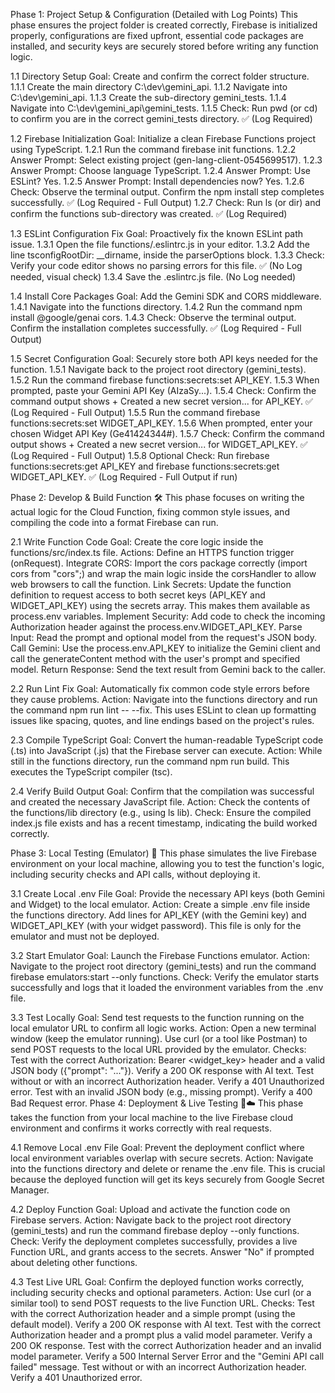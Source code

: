 Phase 1: Project Setup & Configuration (Detailed with Log Points)
This phase ensures the project folder is created correctly, Firebase is initialized properly, configurations are fixed upfront, essential code packages are installed, and security keys are securely stored before writing any function logic.

1.1 Directory Setup
Goal: Create and confirm the correct folder structure.
1.1.1 Create the main directory C:\dev\gemini_api.
1.1.2 Navigate into C:\dev\gemini_api.
1.1.3 Create the sub-directory gemini_tests.
1.1.4 Navigate into C:\dev\gemini_api\gemini_tests.
1.1.5 Check: Run pwd (or cd) to confirm you are in the correct gemini_tests directory. ✅ (Log Required)

1.2 Firebase Initialization
Goal: Initialize a clean Firebase Functions project using TypeScript.
1.2.1 Run the command firebase init functions.
1.2.2 Answer Prompt: Select existing project (gen-lang-client-0545699517).
1.2.3 Answer Prompt: Choose language TypeScript.
1.2.4 Answer Prompt: Use ESLint? Yes.
1.2.5 Answer Prompt: Install dependencies now? Yes.
1.2.6 Check: Observe the terminal output. Confirm the npm install step completes successfully. ✅ (Log Required - Full Output)
1.2.7 Check: Run ls (or dir) and confirm the functions sub-directory was created. ✅ (Log Required)

1.3 ESLint Configuration Fix
Goal: Proactively fix the known ESLint path issue.
1.3.1 Open the file functions/.eslintrc.js in your editor.
1.3.2 Add the line tsconfigRootDir: __dirname, inside the parserOptions block.
1.3.3 Check: Verify your code editor shows no parsing errors for this file. ✅ (No Log needed, visual check)
1.3.4 Save the .eslintrc.js file. (No Log needed)

1.4 Install Core Packages
Goal: Add the Gemini SDK and CORS middleware.
1.4.1 Navigate into the functions directory.
1.4.2 Run the command npm install @google/genai cors.
1.4.3 Check: Observe the terminal output. Confirm the installation completes successfully. ✅ (Log Required - Full Output)

1.5 Secret Configuration
Goal: Securely store both API keys needed for the function.
1.5.1 Navigate back to the project root directory (gemini_tests).
1.5.2 Run the command firebase functions:secrets:set API_KEY.
1.5.3 When prompted, paste your Gemini API Key (AIzaSy...).
1.5.4 Check: Confirm the command output shows + Created a new secret version... for API_KEY. ✅ (Log Required - Full Output)
1.5.5 Run the command firebase functions:secrets:set WIDGET_API_KEY.
1.5.6 When prompted, enter your chosen Widget API Key (Ge41424344#).
1.5.7 Check: Confirm the command output shows + Created a new secret version... for WIDGET_API_KEY. ✅ (Log Required - Full Output)
1.5.8 Optional Check: Run firebase functions:secrets:get API_KEY and firebase functions:secrets:get WIDGET_API_KEY. ✅ (Log Required - Full Output if run)

Phase 2: Develop & Build Function 🛠️
This phase focuses on writing the actual logic for the Cloud Function, fixing common style issues, and compiling the code into a format Firebase can run.

2.1 Write Function Code
Goal: Create the core logic inside the functions/src/index.ts file.
Actions:
Define an HTTPS function trigger (onRequest).
Integrate CORS: Import the cors package correctly (import cors from "cors";) and wrap the main logic inside the corsHandler to allow web browsers to call the function.
Link Secrets: Update the function definition to request access to both secret keys (API_KEY and WIDGET_API_KEY) using the secrets array. This makes them available as process.env variables.
Implement Security: Add code to check the incoming Authorization header against the process.env.WIDGET_API_KEY.
Parse Input: Read the prompt and optional model from the request's JSON body.
Call Gemini: Use the process.env.API_KEY to initialize the Gemini client and call the generateContent method with the user's prompt and specified model.
Return Response: Send the text result from Gemini back to the caller.

2.2 Run Lint Fix
Goal: Automatically fix common code style errors before they cause problems.
Action: Navigate into the functions directory and run the command npm run lint -- --fix. This uses ESLint to clean up formatting issues like spacing, quotes, and line endings based on the project's rules.

2.3 Compile TypeScript
Goal: Convert the human-readable TypeScript code (.ts) into JavaScript (.js) that the Firebase server can execute.
Action: While still in the functions directory, run the command npm run build. This executes the TypeScript compiler (tsc).

2.4 Verify Build Output
Goal: Confirm that the compilation was successful and created the necessary JavaScript file.
Action: Check the contents of the functions/lib directory (e.g., using ls lib).
Check: Ensure the compiled index.js file exists and has a recent timestamp, indicating the build worked correctly.


Phase 3: Local Testing (Emulator) 🧪
This phase simulates the live Firebase environment on your local machine, allowing you to test the function's logic, including security checks and API calls, without deploying it.

3.1 Create Local .env File
Goal: Provide the necessary API keys (both Gemini and Widget) to the local emulator.
Action: Create a simple .env file inside the functions directory. Add lines for API_KEY (with the Gemini key) and WIDGET_API_KEY (with your widget password). This file is only for the emulator and must not be deployed.

3.2 Start Emulator
Goal: Launch the Firebase Functions emulator.
Action: Navigate to the project root directory (gemini_tests) and run the command firebase emulators:start --only functions.
Check: Verify the emulator starts successfully and logs that it loaded the environment variables from the .env file.

3.3 Test Locally
Goal: Send test requests to the function running on the local emulator URL to confirm all logic works.
Action: Open a new terminal window (keep the emulator running). Use curl (or a tool like Postman) to send POST requests to the local URL provided by the emulator.
Checks:
Test with the correct Authorization: Bearer <widget_key> header and a valid JSON body ({"prompt": "..."}). Verify a 200 OK response with AI text.
Test without or with an incorrect Authorization header. Verify a 401 Unauthorized error.
Test with an invalid JSON body (e.g., missing prompt). Verify a 400 Bad Request error.
Phase 4: Deployment & Live Testing 🚀☁️
This phase takes the function from your local machine to the live Firebase cloud environment and confirms it works correctly with real requests.

4.1 Remove Local .env File
Goal: Prevent the deployment conflict where local environment variables overlap with secure secrets.
Action: Navigate into the functions directory and delete or rename the .env file. This is crucial because the deployed function will get its keys securely from Google Secret Manager.

4.2 Deploy Function
Goal: Upload and activate the function code on Firebase servers.
Action: Navigate back to the project root directory (gemini_tests) and run the command firebase deploy --only functions.
Check: Verify the deployment completes successfully, provides a live Function URL, and grants access to the secrets. Answer "No" if prompted about deleting other functions.

4.3 Test Live URL
Goal: Confirm the deployed function works correctly, including security checks and optional parameters.
Action: Use curl (or a similar tool) to send POST requests to the live Function URL.
Checks:
Test with the correct Authorization header and a simple prompt (using the default model). Verify a 200 OK response with AI text.
Test with the correct Authorization header and a prompt plus a valid model parameter. Verify a 200 OK response.
Test with the correct Authorization header and an invalid model parameter. Verify a 500 Internal Server Error and the "Gemini API call failed" message.
Test without or with an incorrect Authorization header. Verify a 401 Unauthorized error.


